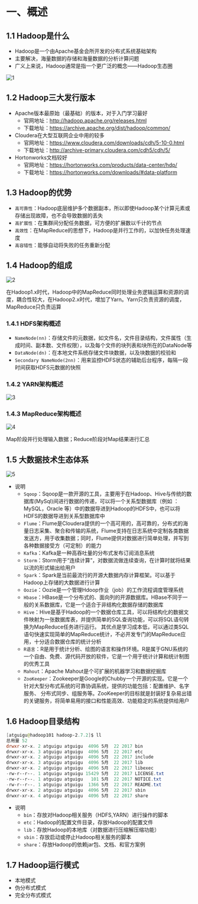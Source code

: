 # 一、概述

## 1.1 Hadoop是什么

- Hadoop是一个由Apache基金会所开发的分布式系统基础架构
- 主要解决，海量数据的存储和海量数据的分析计算问题
- 广义上来说，Hadoop通常是指一个更广泛的概念——Hadoop生态圈

![1](https://cdn.jsdelivr.net/gh/cjing9017/Files@main/img/202305171720704.png)

## 1.2 Hadoop三大发行版本

- Apache版本最原始（最基础）的版本，对于入门学习最好
  - 官网地址：http://hadoop.apache.org/releases.html
  - 下载地址：https://archive.apache.org/dist/hadoop/common/
- Cloudera在大型互联网企业中用的较多
  - 官网地址：https://www.cloudera.com/downloads/cdh/5-10-0.html
  - 下载地址：http://archive-primary.cloudera.com/cdh5/cdh/5/
- Hortonworks文档较好
  - 官网地址：https://hortonworks.com/products/data-center/hdp/
  - 下载地址：https://hortonworks.com/downloads/#data-platform

## 1.3 Hadoop的优势

- `高可靠性`：Hadoop底层维护多个数据副本，所以即使Hadoop某个计算元素或存储出现故障，也不会导致数据的丢失
- `高扩展性`：在集群间分配任务数据，可方便的扩展数以千计的节点
- `高效性`：在MapReduce的思想下，Hadoop是并行工作的，以加快任务处理速度
- `高容错性`：能够自动将失败的任务重新分配

## 1.4 Hadoop的组成

![2](https://cdn.jsdelivr.net/gh/cjing9017/Files@main/img/202305171721808.png)

在Hadoop1.x时代，Hadoop中的MapReduce同时处理业务逻辑运算和资源的调度，耦合性较大，在Hadoop2.x时代，增加了Yarn。Yarn只负责资源的调度，MapReduce只负责运算

### 1.4.1 HDFS架构概述

- `NameNode(nn)`：存储文件的元数据，如文件名，文件目录结构，文件属性（生成时间、副本数、文件权限），以及每个文件的块列表和块所在的DataNode等
- `DataNode(dn)`：在本地文件系统存储文件块数据，以及块数据的校验和
- `Secondary NameNode(2nn)`：用来监控HDFS状态的辅助后台程序，每隔一段时间获取HDFS元数据的快照

### 1.4.2 YARN架构概述

![3](https://cdn.jsdelivr.net/gh/cjing9017/Files@main/img/202305171721047.png)

### 1.4.3 MapReduce架构概述

![4](https://cdn.jsdelivr.net/gh/cjing9017/Files@main/img/202305171722944.png)

Map阶段并行处理输入数据；Reduce阶段对Map结果进行汇总

## 1.5 大数据技术生态体系

![5](https://cdn.jsdelivr.net/gh/cjing9017/Files@main/img/202305171723218.png)

- 说明
  - `Sqoop`：Sqoop是一款开源的工具，主要用于在Hadoop、Hive与传统的数据库(MySql)间进行数据的传递，可以将一个关系型数据库（例如 ：MySQL，Oracle 等）中的数据导进到Hadoop的HDFS中，也可以将HDFS的数据导进到关系型数据库中
  - `Flume`：Flume是Cloudera提供的一个高可用的，高可靠的，分布式的海量日志采集、聚合和传输的系统，Flume支持在日志系统中定制各类数据发送方，用于收集数据；同时，Flume提供对数据进行简单处理，并写到各种数据接受方（可定制）的能力
  - `Kafka`：Kafka是一种高吞吐量的分布式发布订阅消息系统
  - `Storm`：Storm用于“连续计算”，对数据流做连续查询，在计算时就将结果以流的形式输出给用户
  - `Spark`：Spark是当前最流行的开源大数据内存计算框架。可以基于Hadoop上存储的大数据进行计算
  - `Oozie`：Oozie是一个管理Hdoop作业（job）的工作流程调度管理系统
  - `Hbase`：HBase是一个分布式的、面向列的开源数据库。HBase不同于一般的关系数据库，它是一个适合于非结构化数据存储的数据库
  - `Hive`：Hive是基于Hadoop的一个数据仓库工具，可以将结构化的数据文件映射为一张数据库表，并提供简单的SQL查询功能，可以将SQL语句转换为MapReduce任务进行运行。 其优点是学习成本低，可以通过类SQL语句快速实现简单的MapReduce统计，不必开发专门的MapReduce应用，十分适合数据仓库的统计分析
  - `R语言`：R是用于统计分析、绘图的语言和操作环境。R是属于GNU系统的一个自由、免费、源代码开放的软件，它是一个用于统计计算和统计制图的优秀工具
  - `Mahout`：Apache Mahout是个可扩展的机器学习和数据挖掘库
  - `ZooKeeper`：Zookeeper是Google的Chubby一个开源的实现。它是一个针对大型分布式系统的可靠协调系统，提供的功能包括：配置维护、名字服务、 分布式同步、组服务等。ZooKeeper的目标就是封装好复杂易出错的关键服务，将简单易用的接口和性能高效、功能稳定的系统提供给用户

## 1.6 Hadoop目录结构

```powershell
[atguigu@hadoop101 hadoop-2.7.2]$ ll
总用量 52
drwxr-xr-x. 2 atguigu atguigu  4096 5月  22 2017 bin
drwxr-xr-x. 3 atguigu atguigu  4096 5月  22 2017 etc
drwxr-xr-x. 2 atguigu atguigu  4096 5月  22 2017 include
drwxr-xr-x. 3 atguigu atguigu  4096 5月  22 2017 lib
drwxr-xr-x. 2 atguigu atguigu  4096 5月  22 2017 libexec
-rw-r--r--. 1 atguigu atguigu 15429 5月  22 2017 LICENSE.txt
-rw-r--r--. 1 atguigu atguigu   101 5月  22 2017 NOTICE.txt
-rw-r--r--. 1 atguigu atguigu  1366 5月  22 2017 README.txt
drwxr-xr-x. 2 atguigu atguigu  4096 5月  22 2017 sbin
drwxr-xr-x. 4 atguigu atguigu  4096 5月  22 2017 share
```

- 说明
  - `bin`：存放对Hadoop相关服务（HDFS,YARN）进行操作的脚本
  - `etc`：Hadoop的配置文件目录，存放Hadoop的配置文件
  - `lib`：存放Hadoop的本地库（对数据进行压缩解压缩功能）
  - `sbin`：存放启动或停止Hadoop相关服务的脚本
  - `share`：存放Hadoop的依赖jar包、文档、和官方案例

## 1.7 Hadoop运行模式

- 本地模式
- 伪分布式模式
- 完全分布式模式